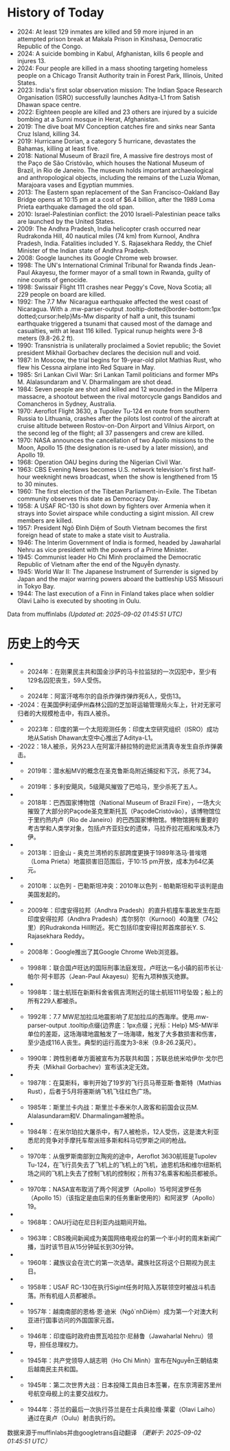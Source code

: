 # History of Today 

- 2024: At least 129 inmates are killed and 59 more injured in an attempted prison break at Makala Prison in Kinshasa, Democratic Republic of the Congo.
- 2024: A suicide bombing in Kabul, Afghanistan, kills 6 people and injures 13.
- 2024: Four people are killed in a mass shooting targeting homeless people on a Chicago Transit Authority train in Forest Park, Illinois, United States.
- 2023: India's first solar observation mission: The Indian Space Research Organisation (ISRO) successfully launches Aditya-L1 from Satish Dhawan space centre.
- 2022: Eighteen people are killed and 23 others are injured by a suicide bombing at a Sunni mosque in Herat, Afghanistan.
- 2019: The dive boat MV Conception catches fire and sinks near Santa Cruz Island, killing 34.
- 2019: Hurricane Dorian, a category 5 hurricane, devastates the Bahamas, killing at least five.
- 2018: National Museum of Brazil fire, A massive fire destroys most of the Paço de São Cristóvão, which houses the National Museum of Brazil, in Rio de Janeiro. The museum holds important archaeοlogical and anthropological objects, including the remains of the Luzia Woman, Marajoara vases and Egyptian mummies.
- 2013: The Eastern span replacement of the San Francisco-Oakland Bay Bridge opens at 10:15 pm at a cost of $6.4 billion, after the 1989 Loma Prieta earthquake damaged the old span.
- 2010: Israel-Palestinian conflict: the 2010 Israeli-Palestinian peace talks are launched by the United States.
- 2009: The Andhra Pradesh, India helicopter crash occurred near Rudrakonda Hill, 40 nautical miles (74 km) from Kurnool, Andhra Pradesh, India. Fatalities included Y. S. Rajasekhara Reddy, the Chief Minister of the Indian state of Andhra Pradesh.
- 2008: Google launches its Google Chrome web browser.
- 1998: The UN's International Criminal Tribunal for Rwanda finds Jean-Paul Akayesu, the former mayor of a small town in Rwanda, guilty of nine counts of genocide.
- 1998: Swissair Flight 111 crashes near Peggy's Cove, Nova Scotia; all 229 people on board are killed.
- 1992: The 7.7 Mw  Nicaragua earthquake affected the west coast of Nicaragua. With a .mw-parser-output .tooltip-dotted{border-bottom:1px dotted;cursor:help}Ms-Mw disparity of half a unit, this tsunami earthquake triggered a tsunami that caused most of the damage and casualties, with at least 116 killed. Typical runup heights were 3-8 meters (9.8-26.2 ft).
- 1990: Transnistria is unilaterally proclaimed a Soviet republic; the Soviet president Mikhail Gorbachev declares the decision null and void.
- 1987: In Moscow, the trial begins for 19-year-old pilot Mathias Rust, who flew his Cessna airplane into Red Square in May.
- 1985: Sri Lankan Civil War: Sri Lankan Tamil politicians and former MPs M. Alalasundaram and V. Dharmalingam are shot dead.
- 1984: Seven people are shot and killed and 12 wounded in the Milperra massacre, a shootout between the rival motorcycle gangs Bandidos and Comancheros in Sydney, Australia.
- 1970: Aeroflot Flight 3630, a Tupolev Tu-124 en route from southern Russia to Lithuania, crashes after the pilots lost control of the aircraft at cruise altitude between Rostov-on-Don Airport and Vilnius Airport, on the second leg of the flight; all 37 passengers and crew are killed.
- 1970: NASA announces the cancellation of two Apollo missions to the Moon, Apollo 15 (the designation is re-used by a later mission), and Apollo 19.
- 1968: Operation OAU begins during the Nigerian Civil War.
- 1963: CBS Evening News becomes U.S. network television's first half-hour weeknight news broadcast, when the show is lengthened from 15 to 30 minutes.
- 1960: The first election of the Tibetan Parliament-in-Exile. The Tibetan community observes this date as Democracy Day.
- 1958: A USAF RC-130 is shot down by fighters over Armenia when it strays into Soviet airspace while conducting a sigint mission. All crew members are killed.
- 1957: President Ngô Đình Diệm of South Vietnam becomes the first foreign head of state to make a state visit to Australia.
- 1946: The Interim Government of India is formed, headed by Jawaharlal Nehru as vice president with the powers of a Prime Minister.
- 1945: Communist leader Ho Chi Minh proclaimed the Democratic Republic of Vietnam after the end of the Nguyễn dynasty.
- 1945: World War II: The Japanese Instrument of Surrender is signed by Japan and the major warring powers aboard the battleship USS Missouri in Tokyo Bay.
- 1944: The last execution of a Finn in Finland takes place when soldier Olavi Laiho is executed by shooting in Oulu.

Data from muffinlabs
*(Updated at: 2025-09-02 01:45:51 UTC)*

# 历史上的今天 

- -  2024年：在刚果民主共和国金沙萨的马卡拉监狱的一次囚犯中，至少有129名囚犯丧生，59人受伤。
- -  2024年：阿富汗喀布尔的自杀炸弹炸弹炸死6人，受伤13。
- -2024：在美国伊利诺伊州森林公园的芝加哥运输管理局火车上，针对无家可归者的大规模枪击中，有四人被杀。
- -  2023年：印度的第一个太阳观测任务：印度太空研究组织（ISRO）成功地从Satish Dhawan太空中心推出了Aditya-L1。
- -2022：18人被杀，另外23人在阿富汗赫拉特的逊尼派清真寺发生自杀炸弹袭击。
- -  2019年：潜水船MV的概念在圣克鲁斯岛附近捕捉和下沉，杀死了34。
- -  2019年：多利安飓风，5级飓风摧毁了巴哈马，至少杀死了五人。
- -  2018年：巴西国家博物馆（National Museum of Brazil Fire），一场大火摧毁了大部分的Paçode圣克里斯托瓦（PaçodeCristóvão），该博物馆位于里约热内卢（Rio de Janeiro）的巴西国家博物馆。博物馆拥有重要的考古学和人类学对象，包括卢齐亚妇女的遗体，马拉乔拉花瓶和埃及木乃伊。
- -  2013年：旧金山 - 奥克兰湾桥的东部跨度更换于1989年洛马·普埃塔（Loma Prieta）地震损害旧范围后，于10:15 pm开放，成本为64亿美元。
- -  2010年：以色列 - 巴勒斯坦冲突：2010年以色列 - 帕勒斯坦和平谈判是由美国发起的。
- -  2009年：印度安得拉邦（Andhra Pradesh）的直升机撞车事故发生在距印度安得拉邦（Andhra Pradesh）库尔努尔（Kurnool）40海里（74公里）的Rudrakonda Hill附近。死亡包括印度安得拉邦首席部长Y. S. Rajasekhara Reddy。
- -  2008年：Google推出了其Google Chrome Web浏览器。
- -  1998年：联合国卢旺达的国际刑事法庭发现，卢旺达一名小镇的前市长让·帕尔·阿卡耶苏（Jean-Paul Akayesu）犯有九项种族灭绝罪。
- -  1998年：瑞士航班在新斯科舍省佩吉湾附近的瑞士航班111号坠毁；船上的所有229人都被杀。
- -  1992年：7.7 MW尼加拉瓜地震影响了尼加拉瓜的西海岸。使用.mw-parser-output .tooltip点缀{边界底：1px点缀；光标：Help} MS-MW半单位的差距，这场海啸地震触发了一场海啸，触发了大多数损害和伤害，至少造成116人丧生。典型的运行高度为3-8米（9.8-26.2英尺）。
- -  1990年：跨性别者单方面被宣布为苏联共和国；苏联总统米哈伊尔·戈尔巴乔夫（Mikhail Gorbachev）宣布该决定无效。
- -  1987年：在莫斯科，审判开始了19岁的飞行员马蒂亚斯·鲁斯特（Mathias Rust），后者于5月将塞斯纳飞机飞往红色广场。
- -  1985年：斯里兰卡内战：斯里兰卡泰米尔人政客和前国会议员M. Alalasundaram和V. Dharmalingam被枪杀。
- -  1984年：在米尔珀拉大屠杀中，有7人被枪杀，12人受伤，这是澳大利亚悉尼的竞争对手摩托车帮派班多斯和科马切罗斯之间的枪战。
- -  1970年：从俄罗斯南部到立陶宛的途中，Aeroflot 3630航班是Tupolev Tu-124，在飞行员失去了飞机上的飞机上的飞机，迪恩机场和维尔纽斯机场之间的飞机上失去了控制飞机的控制权；所有37名乘客和船员都被杀。
- -  1970年：NASA宣布取消了两个阿波罗（Apollo）15号阿波罗任务（Apollo 15）（该指定是由后来的任务重新使用的）和阿波罗（Apollo）19。
- -  1968年：OAU行动在尼日利亚内战期间开始。
- -  1963年：CBS晚间新闻成为美国网络电视台的第一个半小时的周末新闻广播，当时该节目从15分钟延长到30分钟。
- -  1960年：藏族议会在流亡的第一次选举。藏族社区将这个日期视为民主日。
- -  1958年：USAF RC-130在执行Sigint任务时陷入苏联领空时被战斗机击落。所有机组人员都被杀。
- -  1957年：越南南部的恩格·恩·迪米（Ngô`nhDiệm）成为第一个对澳大利亚进行国事访问的外国国家元首。
- -  1946年：印度临时政府由贾瓦哈拉尔·尼赫鲁（Jawaharlal Nehru）领导，担任总理权力。
- -  1945年：共产党领导人胡志明（Ho Chi Minh）宣布在Nguyễn王朝结束后越南民主共和国。
- -  1945年：第二次世界大战：日本投降工具由日本签署，在东京湾密苏里州号航空母舰上的主要交战权力。
- -  1944年：芬兰的最后一次执行芬兰是在士兵奥拉维·莱霍（Olavi Laiho）通过在奥卢（Oulu）射击执行的。

数据来源于muffinlabs并由googletrans自动翻译
*（更新于: 2025-09-02 01:45:51 UTC）*